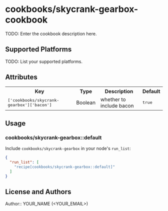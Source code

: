 # cookbooks/skycrank-gearbox-cookbook

TODO: Enter the cookbook description here.

## Supported Platforms

TODO: List your supported platforms.

## Attributes

<table>
  <tr>
    <th>Key</th>
    <th>Type</th>
    <th>Description</th>
    <th>Default</th>
  </tr>
  <tr>
    <td><tt>['cookbooks/skycrank-gearbox']['bacon']</tt></td>
    <td>Boolean</td>
    <td>whether to include bacon</td>
    <td><tt>true</tt></td>
  </tr>
</table>

## Usage

### cookbooks/skycrank-gearbox::default

Include `cookbooks/skycrank-gearbox` in your node's `run_list`:

```json
{
  "run_list": [
    "recipe[cookbooks/skycrank-gearbox::default]"
  ]
}
```

## License and Authors

Author:: YOUR_NAME (<YOUR_EMAIL>)
